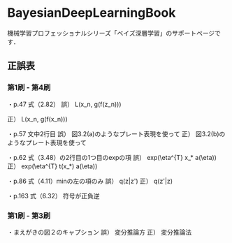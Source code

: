 # BayesianDeepLearningBook
機械学習プロフェッショナルシリーズ「ベイズ深層学習」のサポートページです．


## 正誤表


### 第1刷 - 第4刷

・p.47  式（2.82）
誤）
L(x_n, g(f(z_n)))

正）
L(x_n, g(f(x_n)))

・p.57 文中2行目
誤）
図3.2(a)のようなプレート表現を使って
正）
図3.2(b)のようなプレート表現を使って

・p.62 式（3.48）の2行目の1つ目のexpの項
誤）
exp(\eta^{T} x_* a(\eta))
正）
exp(\eta^{T} t(x_*) a(\eta))

・p.86 式（4.11）minの左の項のみ
誤）
q(z|z')
正）
q(z'|z)

・p.163 式（6.32）
符号が正負逆


### 第1刷 - 第3刷
・まえがきの図２のキャプション
誤）
変分推論方
正）
変分推論法
